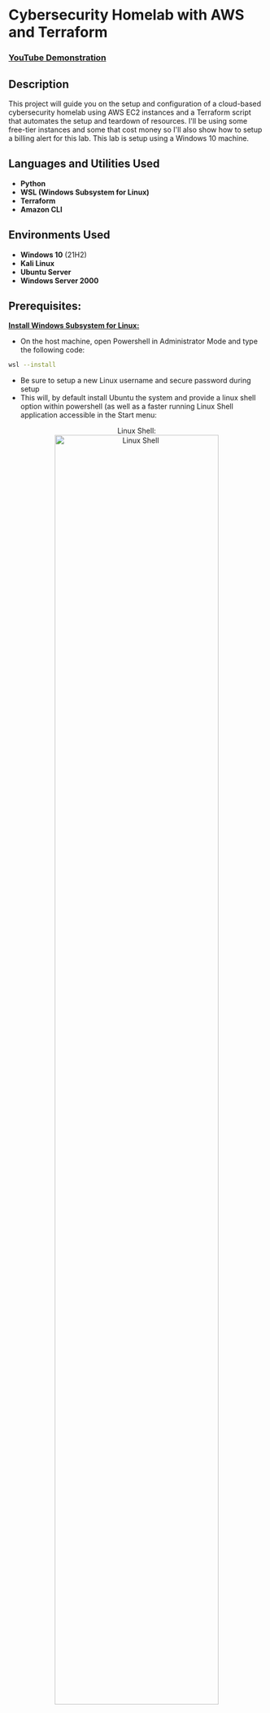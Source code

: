 <h1>Cybersecurity Homelab with AWS and Terraform</h1>

 ### [YouTube Demonstration]()

<h2>Description</h2>
This project will guide you on the setup and configuration of a cloud-based cybersecurity homelab using AWS EC2 instances and a Terraform script that automates the setup and teardown of resources. I'll be using some free-tier instances and some that cost money so I'll also show how to setup a billing alert for this lab. This lab is setup using a Windows 10 machine.
<br />


<h2>Languages and Utilities Used</h2>

- <b>Python</b> 
- <b>WSL (Windows Subsystem for Linux)</b>
- <b>Terraform</b>
- <b>Amazon CLI</b>


<h2>Environments Used </h2>

- <b>Windows 10</b> (21H2)
- <b>Kali Linux</b>
- <b>Ubuntu Server</b>
- <b>Windows Server 2000</b>

<h2>Prerequisites:</h2>

<b>[Install Windows Subsystem for Linux:](https://learn.microsoft.com/en-us/windows/wsl/install)</b>
  
  - On the host machine, open Powershell in Administrator Mode and type the following code:
    
```bash
wsl --install
```
  - Be sure to setup a new Linux username and secure password during setup
  - This will, by default install Ubuntu the system and provide a linux shell option within powershell (as well as a faster running Linux Shell application accessible in the Start menu:
<p align="center">   
Linux Shell:<br/>
<img src="https://i.imgur.com/XUk3zdC.png" height="80%" width="80%" alt="Linux Shell"/>
<br />
<br />


<b>[Create an AWS Account](https://signin.aws.amazon.com/signup?request_type=register)</b>
- I will be using the free tier for this lab, although some of the resources incur a small fee. We will be using Terraform to automate the destruction of resources when they are not being used so no extra charges apply.
- Log into the console and ensure the region is set to "US-East-2" in the upper right corner. This region is important for the billing alerts we will set. Be sure all resources provisioned are in this region.

<p align="center">
Region Selection: <br/>
<img src="https://i.imgur.com/jH40Dmk.png" height="80%" width="80%" alt="Region Selection"/>
<br />

<b>Create a new IAM (Identity Access Management) User with Access Keys</b>
  - After logging into the AWS console, type IAM into the search box. OPTIONAL: Cick the STAR next to IAM to bookmark this page within the console screen.
<br />
<p align="center">
IAM Search: <br/>
<img src="https://i.imgur.com/XqGuSia.png" height="80%" width="80%" alt="IAM Search"/>
<br />

  - On the left sidebar under "Access Management" Click "Users", and in the next page, click "Create User" in the upper right.
  - Name the user "Terraform" and click "Next":
<br />
<p align="center">
New User Creation: <br/>
<img src="https://i.imgur.com/w0uMqrH.png" height="80%" width="80%" alt="New User Creation"/>
<br />

  - In the "Set Permissions" page, choose "Attach Policies Directly". In the search box below, type "VPCFullAccess" and select the policy, then again in the search box, type "EC2FullAccess" and select the policy. Click "Next"

<br />
<p align="center">
VPCFullAccess: <br/>
<img src="https://i.imgur.com/QzNItuC.png" height="80%" width="80%" alt="VPCFullAccess"/>
<br />

<br />
<p align="center">
EC2FullAccess: <br/>
<img src="https://i.imgur.com/3vPO83z.png" height="80%" width="80%" alt="EC2FullAccess"/>
<br />

  -In the "Review" page, ensure both policies are attached and click "Create User".
  -Back on the IAM > Users page, click the link of the new user. Below, select the "Security credentials" tab and scroll down to "Access Keys". Create a new access key.
  - On the first page of Access Keys, scroll down and select "Other" at the bottom. Click "Next"
<br />
<p align="center">
Access Key: <br/>
<img src="https://i.imgur.com/DK6Ew6P.png" height="80%" width="80%" alt="Access Key"/>
<br />

  - Create a tag (optional) and "Create access key".
  - As shown in the image, THIS IS THE ONLY TIME TO VIEW THE SECRET ACCESS KEY. Be sure to copy and paste both the Access Key and the Secret Access Key to a notepad file and save it somewhere secure.


<br />
<p align="center">
Access Key: <br/>
<img src="https://i.imgur.com/xIYuEOr.png" height="80%" width="80%" alt="Access Key"/>
<br />

<b>[Install AWS CLI](https://docs.aws.amazon.com/cli/latest/userguide/getting-started-install.html)</b>
  - Type or copy the following text into the Ubuntu Shell:

 ```bash
curl "https://awscli.amazonaws.com/awscli-exe-linux-x86_64.zip" -o "awscliv2.zip"
unzip awscliv2.zip
sudo ./aws/install
```

<b>Add Keys to AWS CLI</b>
  - Open the Ubuntu Shell and type or copy the following commands:
  - To confirm AWS is properly installed simply type:
    
```bash
aws
```
  - Change directory into the AWS directory:
```bash
cd ~/.aws
ls
```
  - There should be a "credentials" and "config" files within this directory. If these files are not present, they can be created using:
```bash
nano credentials
```
and
```bash
nano config
```

<p align="center">
AWS Files: <br/>
<img src="https://i.imgur.com/Ktdj1WY.png" height="80%" width="80%" alt="AWS Files"/>
<br />
<br />

  - Enter the secret key and secret access key from the newly created user into the credentials file. Save the file by pressing ctrl+x, y, and enter.

<p align="center">
Credentials File: <br/>
<img src="https://i.imgur.com/pig8rCJ.png" height="80%" width="80%" alt="Credentials file"/>
<br />
<br />

<b>Create a folder in the Home directory called "homelab'. This folder will hold the terraform automation scripts.

```bash
cd ~/
sudo mkdir projects
cd projects
sudo mkdir homelab
cd homelab
```

<b>[Install Terraform](https://developer.hashicorp.com/terraform/install)</b>
  - Type or copy the following code into the Ubuntu Shell:
 ```bash
    wget -O- https://apt.releases.hashicorp.com/gpg | sudo gpg --dearmor -o /usr/share/keyrings/hashicorp-archive-keyring.gpg
echo "deb [signed-by=/usr/share/keyrings/hashicorp-archive-keyring.gpg] https://apt.releases.hashicorp.com $(lsb_release -cs) main" | sudo tee /etc/apt/sources.list.d/hashicorp.list
sudo apt update && sudo apt install terraform
```

<h2>Enable Billing Alerts</h2>

  - Some of our resources will incur a small fee, to monitor these fees, a billing alert is created to notify the user via email. First, ENABLE billing alerts:
  - To enable the monitoring of estimated charges
  - (Open the AWS Billing console)[https://console.aws.amazon.com/billing/].
  - In the navigation pane, choose Billing Preferences.
  - By Alert preferences choose Edit.
  - Choose Receive CloudWatch Billing Alerts.
  - Choose Save preferences.

<H2>Create a Billing Alert</H2>

  - To create a billing alarm using the CloudWatch console
  - (Open the CloudWatch console)[https://console.aws.amazon.com/cloudwatch/.
  - In the navigation pane, choose Alarms, and then choose All alarms.
  - Choose Create alarm.
  - Choose Select metric. In Browse, choose Billing, and then choose Total Estimated Charge.

<b>NOTE:</b>
<b>If you don't see the Billing/Total Estimated Charge metric, enable billing alerts, and change your Region to US East 2 (Ohio).</b>

  - Select the box for the EstimatedCharges metric, and then choose Select metric.
  - For Statistic, choose Maximum.
  - For Period, choose 6 hours.
  - For Threshold type, choose Static.
  - For "Whenever EstimatedCharges is . . .", choose Greater.
  - For "than . . .", define the value that you want to cause your alarm to trigger. For example, $10 USD, or whatever the intended budget for this homelab is.
  - The EstimatedCharges metric values are only in US dollars (USD), and the currency conversion is provided by Amazon Services LLC. For more information, see What is AWS Billing?.

<b>Note:
After you define a threshold value, the preview graph displays your estimated charges for the current month.</b>

  - Choose Additional Configuration and do the following:
  - For Datapoints to alarm, specify 1 out of 1.
  - For Missing data treatment, choose Treat missing data as missing.
  - Choose Next.
  - Under Notification, ensure that In alarm is selected. Then specify an Amazon SNS topic to be notified when your alarm is in the ALARM state. The Amazon SNS topic can include your email address so that you recieve email when the billing amount crosses the threshold that you specified.
  - Choose Next.
  - Under Name and description, enter a name for your alarm (HOMELAB)
  - Choose Next.
  - Under Preview and create, make sure that your configuration is correct, and then choose Create alarm.

<b>Now, when the AWS instances incur more than $10 USD fees, an alert will be sent to email.</b>


<h2>Launch the Utility</h2>
<b>In order to securely access the EC2 instances, an SSH key is needed.
 
  - In the AWS Console, create a new SSH Key Pair

  - In the EC2 dashboard, select "Key Pairs", then in the upper right corner "Create New Key Pair"
  
<p align="center">
Create Key Pair: <br/>
<img src="https://i.imgur.com/FQ12ZdN.png" height="80%" width="80%" alt="Disk Sanitization Steps"/>
<br />
<br />
 
  - Give the key pair a name like "Terraform"
  - Select the "RSA" encryption format
  - Select the ".pem" file format
  - Create key pair

<p align="center">
Download Key Pair: <br/>
<img src="https://i.imgur.com/AM16Lqq.png" height="80%" width="80%" alt="Download Key Pair"/>
<br />
<br />

  - This will initiate a download of the key pair. Save the key pair .pem file in the Ubuntu .ssh directory

<p align="center">
.ssh directory: <br/>
<img src="https://i.imgur.com/MSznLuo.png" height="80%" width="80%" alt="ssh directory"/>
<br />
<br />


<h2>Launch the Terraform Utility</h2>
   - Navigate to the homelab directory.
   
```bash
terraform init
```
then

```bash
terraform plan
```
<b>NOTE: If there are any errors in the Terraform scripts, they will show here. Files can be edited and the "plan" command run again.

then if everything looks right with no errors, execute:

```bash
terraform apply -var="aws-key-Terraform"
```
  - Make sure the key matches the .pem file in the .ssh folder.


<p align="center">
Launch the utility: <br/>
<img src="https://i.imgur.com/62TgaWL.png" height="80%" width="80%" alt="Disk Sanitization Steps"/>
<br />
<br />

<h2>Connect to EC2 Instances</h2>

<b>First, configure remote access (RDP) for the Kali Linux Machine:
  - Change directory into:

```bash
~/.ssh
```

  - Change the permissions for the Terraform.pem file to read only:

```bash
sudo chmod 400 Terraform.pem
```
  - In the AWS console,right-click the kali instance and click "connect" or check the box next to the Kali instance and, at the top of the screen, select "Connect"
<p align="center">
Connect to Kali (right-click): <br/>
<img src="https://i.imgur.com/62TgaWL.png" height="80%" width="80%" alt="Disk Sanitization Steps"/>
<br />
<br />

<p align="center">
Connect to Kali (menu): <br/>
<img src="https://i.imgur.com/62TgaWL.png" height="80%" width="80%" alt="Disk Sanitization Steps"/>
<br />
<br />

  - In the "Connect to Instance" screen, copy the example ssh command

<p align="center">
Copy SSH command: <br/>
<img src="https://i.imgur.com/62TgaWL.png" height="80%" width="80%" alt="Disk Sanitization Steps"/>
<br />
<br />

  - Paste the SSH command into the Ubuntu Shell. There may be a warning displayed, type yes to continue. It will ask you to log in as "kali" rather than root, so change the command to the following:

<p align="center">
paste and edit command: <br/>
<img src="https://i.imgur.com/62TgaWL.png" height="80%" width="80%" alt="Disk Sanitization Steps"/>
<br />
<br />

  - With the correct login command of "kali@ec2-**-***-***-***.us-east-2.compute.amazonaws.com the screen should look like this:

<p align="center">
successful kali shell: <br/>
<img src="https://i.imgur.com/62TgaWL.png" height="80%" width="80%" alt="Disk Sanitization Steps"/>
<br />
<br />

<b>To configure RDP on this Kali machine type or copy:

```bash
nano rdp.sh
```
  -Press Enter and in the new note, paste the following script:

```bash
#!/bin/sh
echo "[i] Updating and upgrading Kali (this will take a while)"
apt-get update
apt-get full-upgrade -y
echo "[i] Installing Xfce4 & xrdp (this will take a while as well)"
apt-get install -y kali-desktop-xfce xorg xrdp

echo "[i] Configuring xrdp to listen to port 3389 (but not starting the service)"
sed -i 's/port=3389/port=3389/g' /etc/xrdp/xrdp.ini
```

  - This will update and upgrade the repositories, install xrdp, and configure it to listen on port 3389.
  - Ctrl+x, y, enter to save this.
  - Back in the main shell, change the permissions of the file with:

```bash
chmod 755 rdp.sh
```

  - Change to root user:
```bash
sudo su
```
then

```bash
./rdp.sh
```

  - The script will run (this may take a while).

    
 <p align="center">
Running the script: <br/>
<img src="https://i.imgur.com/62TgaWL.png" height="80%" width="80%" alt="Disk Sanitization Steps"/>
<br />
<br />   
  - NOTE: If there is a full screen pop up about restarting services, select "yes" and continue
  - Hit enter on this screen to keep the local version

 <p align="center">
Keep the local version: <br/>
<img src="https://i.imgur.com/62TgaWL.png" height="80%" width="80%" alt="Disk Sanitization Steps"/>
<br />
<br /> 

 <b>Once the script is done, use the following command to change the password (choose a secure password in a production environment, but for this practice lab we'll just use the default "kali":</b>

 ```bash
echo kali:kali | sudo chpasswd
```

<b>Enable XRDP</b>

```bash
systemctl enable xrdp --now
```

<b>Check Status</b>

```bash
systemctl status xrdp
```

  - We want to see "enabled" and "active" in the output

<p align="center">
Enabled and Active: <br/>
<img src="https://i.imgur.com/62TgaWL.png" height="80%" width="80%" alt="Disk Sanitization Steps"/>
<br />
<br /> 


 

  









<!--
 ```diff
- text in red
+ text in green
! text in orange
# text in gray
@@ text in purple (and bold)@@
```
--!>
